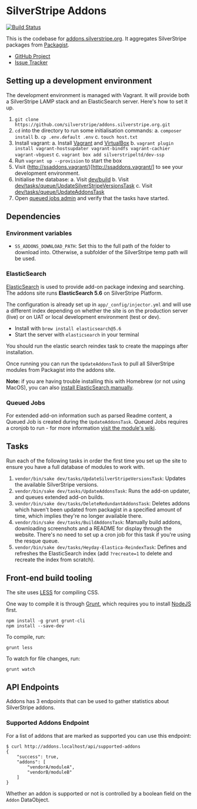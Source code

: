 # SilverStripe Addons

[![Build Status](https://travis-ci.org/silverstripe/addons.silverstripe.org.svg?branch=master)](https://travis-ci.org/silverstripe/addons.silverstripe.org)

This is the codebase for [addons.silverstripe.org](https://addons.silverstripe.org). It aggregates SilverStripe packages 
from [Packagist](http://packagist.org).

* [GitHub Project](https://github.com/silverstripe/addons.silverstripe.org)
* [Issue Tracker](https://github.com/silverstripe/addons.silverstripe.org/issues)

## Setting up a development environment

The development environment is managed with Vagrant. It will provide both a SilverStripe LAMP stack and an ElasticSearch server. Here's how to set it up.

1. `git clone https://github.com/silverstripe/addons.silverstripe.org.git`
2. `cd` into the directory to run some initialisation commands:
   a. `composer install`
   b. `cp .env.default .env`
   c. `touch host.txt`
3. Install vagrant:
   a. Install [Vagrant](https://vagrantup.com/) and [VirtualBox](https://www.virtualbox.org/wiki/Downloads)
   b. `vagrant plugin install vagrant-hostsupdater vagrant-bindfs vagrant-cachier vagrant-vbguest`
   c. `vagrant box add silverstripeltd/dev-ssp`
4. Run `vagrant up --provision` to start the box
5. Visit (http://ssaddons.vagrant/)[http://ssaddons.vagrant/] to see your development environment.
6. Initialise the database:
   a. Visit [dev/build](http://ssaddons.vagrant/dev/build)
   b. Visit [dev/tasks/queue/UpdateSilverStripeVersionsTask](http://ssaddons.vagrant/dev/tasks/queue/UpdateSilverStripeVersionsTask)
   c. Visit [dev/tasks/queue/UpdateAddonsTask](http://ssaddons.vagrant/dev/tasks/queue/UpdateAddonsTask)
7. Open [queued jobs admin](http://ssaddons.vagrant/admin/queuedjobs/) and verify that the tasks have started.

## Dependencies

### Environment variables

 * `SS_ADDONS_DOWNLOAD_PATH`: Set this to the full path of the folder to download into. Otherwise, a subfolder of the
   SilverStripe temp path will be used.

### ElasticSearch

[ElasticSearch](http://www.elasticsearch.org) is used to provide add-on package indexing and searching. The addons
site runs **ElasticSearch 5.6** on SilverStripe Platform.

The configuration is already set up in `app/_config/injector.yml` and will use a different index depending on 
whether the site is on the production server (live) or on UAT or local development environment (test or dev).

 - Install with `brew install elasticsearch@5.6`
 - Start the server with `elasticsearch` in your terminal

You should run the elastic search reindex task to create the mappings after installation.

Once running you can run the `UpdateAddonsTask` to pull all SilverStripe modules from Packagist into the addons site.

**Note:** if you are having trouble installing this with Homebrew (or not using MacOS), you can also [install
ElasticSearch manually](https://www.elastic.co/guide/en/elasticsearch/reference/5.6/zip-targz.html).

### Queued Jobs

For extended add-on information such as parsed Readme content, a Queued Job is created during the `UpdateAddonsTask`.
Queued Jobs requires a cronjob to run - for more information [visit the module's wiki](https://github.com/symbiote/silverstripe-queuedjobs/wiki/Installing-and-configuring).

## Tasks

Run each of the following tasks in order the first time you set up the site to ensure you have a full database 
of modules to work with.

1. `vendor/bin/sake dev/tasks/UpdateSilverStripeVersionsTask`: Updates the available SilverStripe versions.
2. `vendor/bin/sake dev/tasks/UpdateAddonsTask`: Runs the add-on updater, and queues extended add-on builds.
3. `vendor/bin/sake dev/tasks/DeleteRedundantAddonsTask`: Deletes addons which haven't been updated
   from packagist in a specified amount of time, which implies they're no longer available there.
4. `vendor/bin/sake dev/tasks/BuildAddonsTask`: Manually build addons, downloading screenshots
   and a README for display through the website. There's no need to set up a cron job
   for this task if you're using the resque queue.
5. `vendor/bin/sake dev/tasks/Heyday-Elastica-ReindexTask`: Defines and refreshes the ElasticSearch index (add
  `?recreate=1` to delete and recreate the index from scratch).

## Front-end build tooling

The site uses [LESS](http://lesscss.org) for compiling CSS.

One way to compile it is through [Grunt](http://gruntjs.org), which requires you to install 
[NodeJS](http://nodejs.org) first.

```
npm install -g grunt grunt-cli
npm install --save-dev
```

To compile, run:

```
grunt less
```

To watch for file changes, run:

```
grunt watch
```

## API Endpoints

Addons has 3 endpoints that can be used to gather statistics about SilverStripe addons.

### Supported Addons Endpoint

For a list of addons that are marked as supported you can use this endpoint:

```
$ curl http://addons.localhost/api/supported-addons
{
    "success": true,
    "addons": [
        "vendorA/moduleA",
        "vendorB/moduleB"
    ]
}
```

Whether an addon is supported or not is controlled by a boolean field on the `Addon` DataObject.
